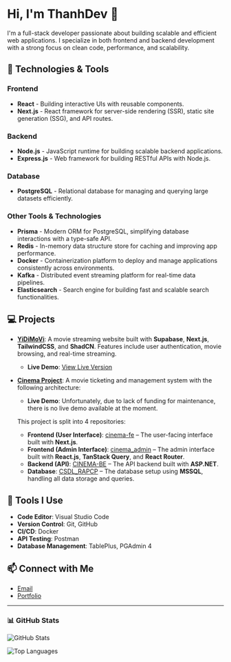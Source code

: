# Hi, I'm ThanhDev 👋

I'm a full-stack developer passionate about building scalable and efficient web applications. I specialize in both frontend and backend development with a strong focus on clean code, performance, and scalability.

## 🚀 Technologies & Tools

### Frontend
- **React** - Building interactive UIs with reusable components.
- **Next.js** - React framework for server-side rendering (SSR), static site generation (SSG), and API routes.

### Backend
- **Node.js** - JavaScript runtime for building scalable backend applications.
- **Express.js** - Web framework for building RESTful APIs with Node.js.

### Database
- **PostgreSQL** - Relational database for managing and querying large datasets efficiently.

### Other Tools & Technologies
- **Prisma** - Modern ORM for PostgreSQL, simplifying database interactions with a type-safe API.
- **Redis** - In-memory data structure store for caching and improving app performance.
- **Docker** - Containerization platform to deploy and manage applications consistently across environments.
- **Kafka** - Distributed event streaming platform for real-time data pipelines.
- **Elasticsearch** - Search engine for building fast and scalable search functionalities.

## 💻 Projects

- [**YiDiMoVi**](https://github.com/chithanh1710/YiDiMoVi): A movie streaming website built with **Supabase**, **Next.js**, **TailwindCSS**, and **ShadCN**. Features include user authentication, movie browsing, and real-time streaming.
  - **Live Demo**: [View Live Version](https://www.yididev.online/)

- [**Cinema Project**](https://github.com/chithanh1710/#): A movie ticketing and management system with the following architecture:
  - **Live Demo**: Unfortunately, due to lack of funding for maintenance, there is no live demo available at the moment.
  
  This project is split into 4 repositories:
  - **Frontend (User Interface)**: [cinema-fe](https://github.com/chithanh1710/cinema-fe) – The user-facing interface built with **Next.js**.
  - **Frontend (Admin Interface)**: [cinema_admin](https://github.com/chithanh1710/cinema_admin) – The admin interface built with **React.js**, **TanStack Query**, and **React Router**.
  - **Backend (API)**: [CINEMA-BE](https://github.com/chithanh1710/CINEMA-BE) – The API backend built with **ASP.NET**.
  - **Database**: [CSDL_RAPCP](https://github.com/chithanh1710/CSDL_RAPCP) – The database setup using **MSSQL**, handling all data storage and queries.



## 🔧 Tools I Use
- **Code Editor**: Visual Studio Code
- **Version Control**: Git, GitHub
- **CI/CD**: Docker
- **API Testing**: Postman
- **Database Management**: TablePlus, PGAdmin 4

## 📫 Connect with Me
- [Email](mailto:chithanh171004@gmail.com)
- [Portfolio](https://thanhdev.vercel.app/)

---

### 📊 GitHub Stats

![GitHub Stats](https://github-readme-stats.vercel.app/api?username=thanhdev1710&show_icons=true&hide_title=true&count_private=true&hide=prs&theme=radical)

![Top Languages](https://github-readme-stats.vercel.app/api/top-langs/?username=thanhdev1710&layout=compact&theme=radical)
